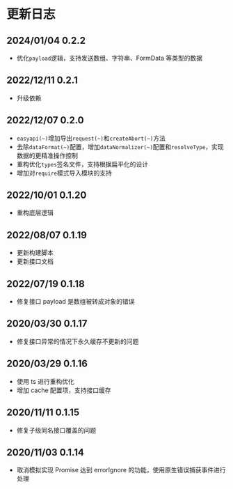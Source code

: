 # 更新日志

## 2024/01/04 0.2.2

- 优化`payload`逻辑，支持发送数组、字符串、FormData 等类型的数据

## 2022/12/11 0.2.1

- 升级依赖

## 2022/12/07 0.2.0

- `easyapi(~)`增加导出`request(~)`和`createAbort(~)`方法
- 去除`dataFormat(~)`配置，增加`dataNormalizer(~)`配置和`resolveType`，实现数据的更精准操作控制
- 重构优化`types`签名文件，支持根据扁平化的设计
- 增加对`require`模式导入模块的支持

## 2022/10/01 0.1.20

- 重构底层逻辑

## 2022/08/07 0.1.19

- 更新构建脚本
- 更新接口文档

## 2022/07/19 0.1.18

- 修复接口 payload 是数组被转成对象的错误

## 2020/03/30 0.1.17

- 修复接口异常的情况下永久缓存不更新的问题

## 2020/03/29 0.1.16

- 使用 ts 进行重构优化
- 增加 cache 配置项，支持接口缓存

## 2020/11/11 0.1.15

- 修复子级同名接口覆盖的问题

## 2020/11/03 0.1.14

- 取消模拟实现 Promise 达到 errorIgnore 的功能，使用原生错误捕获事件进行处理

